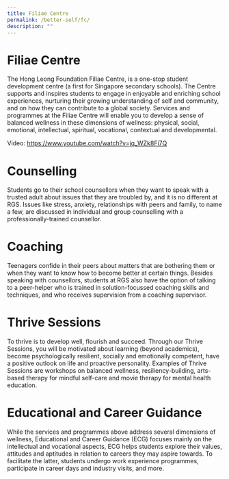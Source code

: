 ```yaml
---
title: Filiae Centre
permalink: /better-self/fc/
description: ""
---
```

# Filiae Centre
The Hong Leong Foundation Filiae Centre, is a one-stop student development centre (a first for Singapore secondary schools). The Centre supports and inspires students to engage in enjoyable and enriching school experiences, nurturing their growing understanding of self and community, and on how they can contribute to a global society. Services and programmes at the Filiae Centre will enable you to develop a sense of balanced wellness in these dimensions of wellness: physical, social, emotional, intellectual, spiritual, vocational, contextual and developmental.

Video: https://www.youtube.com/watch?v=jq_WZk8Fi7Q

# Counselling

Students go to their school counsellors when they want to speak with a trusted adult about issues that they are troubled by, and it is no different at RGS. Issues like stress, anxiety, relationships with peers and family, to name a few, are discussed in individual and group counselling with a professionally-trained counsellor. 


# Coaching

Teenagers confide in their peers about matters that are bothering them or when they want to know how to become better at certain things. Besides speaking with counsellors, students at RGS also have the option of talking to a peer-helper who is trained in solution-focussed coaching skills and techniques, and who receives supervision from a coaching supervisor. 

# Thrive Sessions

To thrive is to develop well, flourish and succeed. Through our Thrive Sessions, you will be motivated about learning (beyond academics), become psychologically resilient, socially and emotionally competent, have a positive outlook on life and proactive personality. Examples of Thrive Sessions are workshops on balanced wellness, resiliency-building, arts-based therapy for mindful self-care and movie therapy for mental health education. 

# Educational and Career Guidance

While the services and programmes above address several dimensions of wellness, Educational and Career Guidance (ECG) focuses mainly on the intellectual and vocational aspects, ECG helps students explore their values, attitudes and aptitudes in relation to careers they may aspire towards. To facilitate the latter, students undergo work experience programmes, participate in career days and industry visits, and more.